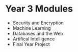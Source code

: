 # Year 3 Modules
* Security and Encryption
* Machine Learning
* Databases and the Web
* Artifical Intelligence
* Final Year Project
